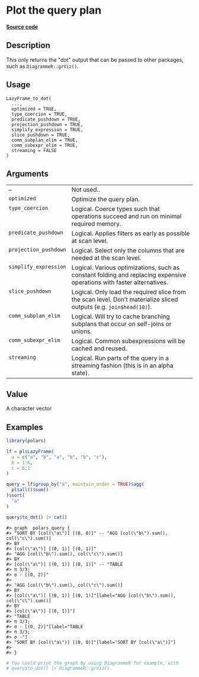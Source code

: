 

# Plot the query plan

[**Source code**](https://github.com/pola-rs/r-polars/tree/main/R/lazyframe__lazy.R#L2022)

## Description

This only returns the "dot" output that can be passed to other packages,
such as <code>DiagrammeR::grViz()</code>.

## Usage

<pre><code class='language-R'>LazyFrame_to_dot(
  ...,
  optimized = TRUE,
  type_coercion = TRUE,
  predicate_pushdown = TRUE,
  projection_pushdown = TRUE,
  simplify_expression = TRUE,
  slice_pushdown = TRUE,
  comm_subplan_elim = TRUE,
  comm_subexpr_elim = TRUE,
  streaming = FALSE
)
</code></pre>

## Arguments

<table>
<tr>
<td style="white-space: nowrap; font-family: monospace; vertical-align: top">
<code id="LazyFrame_to_dot_:_...">…</code>
</td>
<td>
Not used..
</td>
</tr>
<tr>
<td style="white-space: nowrap; font-family: monospace; vertical-align: top">
<code id="LazyFrame_to_dot_:_optimized">optimized</code>
</td>
<td>
Optimize the query plan.
</td>
</tr>
<tr>
<td style="white-space: nowrap; font-family: monospace; vertical-align: top">
<code id="LazyFrame_to_dot_:_type_coercion">type_coercion</code>
</td>
<td>
Logical. Coerce types such that operations succeed and run on minimal
required memory.
</td>
</tr>
<tr>
<td style="white-space: nowrap; font-family: monospace; vertical-align: top">
<code id="LazyFrame_to_dot_:_predicate_pushdown">predicate_pushdown</code>
</td>
<td>
Logical. Applies filters as early as possible at scan level.
</td>
</tr>
<tr>
<td style="white-space: nowrap; font-family: monospace; vertical-align: top">
<code id="LazyFrame_to_dot_:_projection_pushdown">projection_pushdown</code>
</td>
<td>
Logical. Select only the columns that are needed at the scan level.
</td>
</tr>
<tr>
<td style="white-space: nowrap; font-family: monospace; vertical-align: top">
<code id="LazyFrame_to_dot_:_simplify_expression">simplify_expression</code>
</td>
<td>
Logical. Various optimizations, such as constant folding and replacing
expensive operations with faster alternatives.
</td>
</tr>
<tr>
<td style="white-space: nowrap; font-family: monospace; vertical-align: top">
<code id="LazyFrame_to_dot_:_slice_pushdown">slice_pushdown</code>
</td>
<td>
Logical. Only load the required slice from the scan level. Don’t
materialize sliced outputs (e.g. <code>join$head(10)</code>).
</td>
</tr>
<tr>
<td style="white-space: nowrap; font-family: monospace; vertical-align: top">
<code id="LazyFrame_to_dot_:_comm_subplan_elim">comm_subplan_elim</code>
</td>
<td>
Logical. Will try to cache branching subplans that occur on self-joins
or unions.
</td>
</tr>
<tr>
<td style="white-space: nowrap; font-family: monospace; vertical-align: top">
<code id="LazyFrame_to_dot_:_comm_subexpr_elim">comm_subexpr_elim</code>
</td>
<td>
Logical. Common subexpressions will be cached and reused.
</td>
</tr>
<tr>
<td style="white-space: nowrap; font-family: monospace; vertical-align: top">
<code id="LazyFrame_to_dot_:_streaming">streaming</code>
</td>
<td>
Logical. Run parts of the query in a streaming fashion (this is in an
alpha state).
</td>
</tr>
</table>

## Value

A character vector

## Examples

``` r
library(polars)

lf = pl$LazyFrame(
  a = c("a", "b", "a", "b", "b", "c"),
  b = 1:6,
  c = 6:1
)

query = lf$group_by("a", maintain_order = TRUE)$agg(
  pl$all()$sum()
)$sort(
  "a"
)

query$to_dot() |> cat()
```

    #> graph  polars_query {
    #> "SORT BY [col(\"a\")] [(0, 0)]" -- "AGG [col(\"b\").sum(), col(\"c\").sum()]
    #> BY
    #> [col(\"a\")] [(0, 1)] [(0, 1)]"
    #> "AGG [col(\"b\").sum(), col(\"c\").sum()]
    #> BY
    #> [col(\"a\")] [(0, 1)] [(0, 1)]" -- "TABLE
    #> π 3/3;
    #> σ - [(0, 2)]"
    #> 
    #> "AGG [col(\"b\").sum(), col(\"c\").sum()]
    #> BY
    #> [col(\"a\")] [(0, 1)] [(0, 1)]"[label="AGG [col(\"b\").sum(), col(\"c\").sum()]
    #> BY
    #> [col(\"a\")] [(0, 1)]"]
    #> "TABLE
    #> π 3/3;
    #> σ - [(0, 2)]"[label="TABLE
    #> π 3/3;
    #> σ -"]
    #> "SORT BY [col(\"a\")] [(0, 0)]"[label="SORT BY [col(\"a\")]"]
    #> 
    #> }

``` r
# You could print the graph by using DiagrammeR for example, with
# query$to_dot() |> DiagrammeR::grViz().
```

